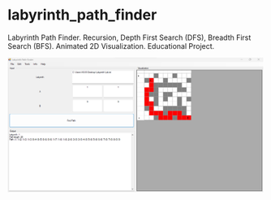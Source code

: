 # labyrinth_path_finder
Labyrinth Path Finder. 
Recursion, Depth First Search (DFS), Breadth First Search (BFS). 
Animated 2D Visualization. 
Educational Project. 

![screenshot](https://github.com/altirtix/labyrinth_path_finder/blob/main/screenshot.png)
